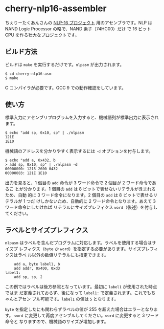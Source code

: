 # cherry-nlp16-assembler

ちぇりーたくあんさんの [NLP-16 プロジェクト](https://cherry-takuan.org/article/?id=3)
用のアセンブラです。NLP は NAND Logic Processor の略で、NAND 素子（74HC00）だけ
で 16 ビット CPU を作る壮大なプロジェクトです。

## ビルド方法

ビルドは `make` を実行するだけです。`nlpasm` が出力されます。

    $ cd cherry-nlp16-asm
    $ make

C コンパイラが必要です。GCC 9 での動作確認をしています。

## 使い方

標準入力にアセンブリプログラムを入力すると、機械語列が標準出力に表示されます。

    $ echo "add sp, 0x10, sp" | ./nlpasm
    121E
    1E10

機械語のアドレスを分かりやすく表示するには `-d` オプションを付与します。

    $ echo "add a, 0x432, b
    > add sp, 0x10, sp" | ./nlpasm -d
    00000000: 1215 2600 0432
    00000003: 121E 1E10

出力を見ると、1 個目の `add` 命令が 3 ワード命令で 2 個目が 2 ワード命令であるこ
とが分かります。1 個目の `add` は 8 ビットで表せないリテラルが含まれるため、自動
的に 3 ワード命令になります。2 個目の `add` は 8 ビットで表せるリテラルが 1 つだ
けしかないため、自動的に 2 ワード命令となります。あえて 3 ワード命令にしたければ
リテラルにサイズプレフィクス `word`（後述）を付与してください。

## ラベルとサイズプレフィクス

`nlpasm` はラベルを含んだプログラムに対応します。ラベルを使用する場合はサイズプ
レフィクス（`byte` か `word`）を指定する必要があります。サイズプレフィクスはラベ
ル以外の数値リテラルにも指定できます。

        add a, byte label1, b
        add addr, 0x400, 0xd3
    label1:
        add sp, sp, 2

この例ではラベルは後方参照となっています。最初に `label1` が使用された時点ではま
だ定義されておらず、後になって `label1:` で定義されます。これでもちゃんとアセン
ブル可能です。`label1` の値は `5` となります。

`byte` を指定したにも関わらずラベルの値が 255 を超えた場合はエラーとなります。
`word` に変更して再度アセンブルしてください。`word` に変更すると 3 ワード命令と
なりますので、機械語のサイズが増加します。
